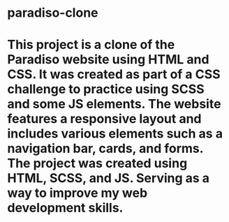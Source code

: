 # paradiso-clone

# This project is a clone of the Paradiso website using HTML and CSS. It was created as part of a CSS challenge to practice using SCSS and some JS elements. The website features a responsive layout and includes various elements such as a navigation bar, cards, and forms. The project was created using HTML, SCSS, and JS. Serving as a way to improve my web development skills.
